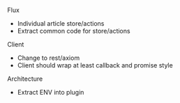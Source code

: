 Flux
- Individual article store/actions
- Extract common code for store/actions

Client
- Change to rest/axiom
- Client should wrap at least callback and promise style

Architecture
- Extract ENV into plugin